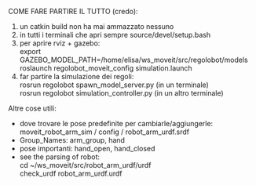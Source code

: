 COME FARE PARTIRE IL TUTTO (credo):  

1. un catkin build non ha mai ammazzato nessuno  
2. in tutti i terminali che apri sempre source/devel/setup.bash  
3. per aprire rviz + gazebo:   
   export GAZEBO_MODEL_PATH=/home/elisa/ws_moveit/src/regolobot/models  
   roslaunch regolobot_moveit_config simulation.launch  
4. far partire la simulazione dei regoli:  
   rosrun regolobot spawn_model_server.py (in un terminale)  
   rosrun regolobot simulation_controller.py (in un altro terminale)  

Altre cose utili:
- dove trovare le pose predefinite per cambiarle/aggiungerle: moveit_robot_arm_sim / config / robot_arm_urdf.srdf
- Group_Names: arm_group, hand
- pose importanti: hand_open, hand_closed
- see the parsing of robot:  
  cd ~/ws_moveit/src/robot_arm_urdf/urdf  
  check_urdf robot_arm_urdf.urdf
